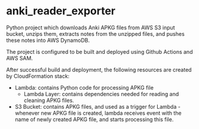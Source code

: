 # anki_reader_exporter
Python project which downloads Anki APKG files from AWS S3 input bucket, unzips them, extracts notes from the unzipped files, and pushes these notes into AWS DynamoDB.

The project is configured to be built and deployed using Github Actions and AWS SAM.

After successful build and deployment, the following resources are created by CloudFormation stack:
- Lambda: contains Python code for processing APKG file
  - Lambda Layer: contains dependencies needed for reading and cleaning APKG files. 
- S3 Bucket: contains APKG files, and used as a trigger for Lambda - whenever new APKG file is created, lambda receives event with the name of newly created APKG file, and starts processing this file.

